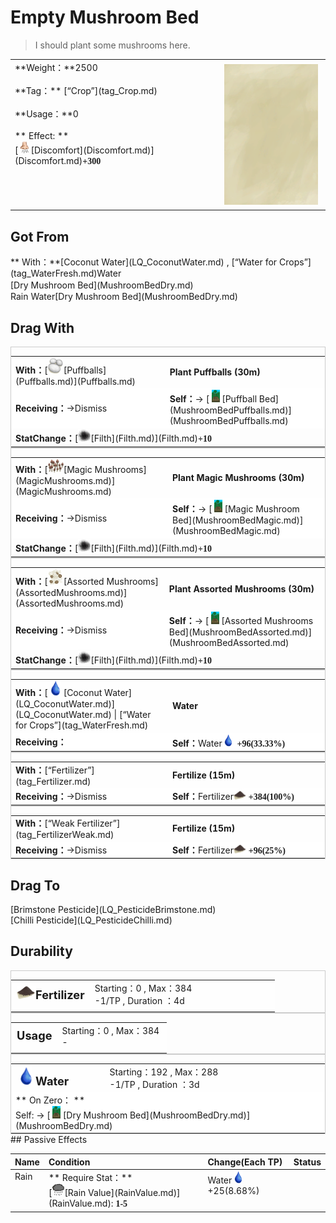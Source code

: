 # Empty Mushroom Bed  
> I should plant some mushrooms here.  
  
<table class="table table-bordered" data-toggle="table"  data-show-header="false"><thead style="display:none"><tr ><th  style="width:50%;text-align:left;vertical-align:top;"  >title</th><th  style="width:50%;text-align:left;vertical-align:top;"  ></th></tr></thead><tr ><td  style="width:50%;text-align:left;vertical-align:top;"  >**Weight：**2500<br><br>**Tag：**	[“Crop”](tag_Crop.md)<br><br>**Usage：**0<br><br>** Effect: **<br>[<div style="width:20px;display:inline-block;text-align:center"><img decoding="async" src="Sprite/Discomfort.png" href="a.md" style="max-width:20px;max-height:20px;"></div>[Discomfort](Discomfort.md)](Discomfort.md)<span style="font-family:ui-monospace"><b>+300</b></span></td><td  style="width:50%;text-align:left;vertical-align:top;"  ><div style="float:right; margin:5px"><div class="gamecard" style="width:150px; height:225px;"><a href="MushroomBedEmpty.md" style="color:black"><img class="bg" decoding="async" src="Sprite/BG_SandTop.png" href="a.md" style="max-width:150px;max-height:225px;"><img decoding="async" src="Sprite/MushroomBed.png" class="cardimageNoBack" style="transform: translate(-50%, 0%) scale(0.4398826979472141);"><span style="font-size: 25px;">Empty Mushroom Bed</span></a></div></div></td></tr></tbody></table>  
  
## Got From  
<div style="display:inline-block"><div class="gamedatalist" style="text-align:left;min-width:200px;min-height:0px;"><div style="display:inline-block"><div style="display:inline-block;vertical-align:middle;">** With：**[Coconut Water](LQ_CoconutWater.md) , [“Water for Crops”](tag_WaterFresh.md)Water</div><div style="display:inline-block;vertical-align:middle;">[Dry Mushroom Bed](MushroomBedDry.md)</div></div></div><div class="gamedatalist" style="text-align:left;min-width:200px;min-height:0px;"><div style="display:inline-block"><div style="display:inline-block;vertical-align:middle;">Rain Water</div><div style="display:inline-block;vertical-align:middle;">[Dry Mushroom Bed](MushroomBedDry.md)</div></div></div></div>  
  
## Drag With  
<div  style="border:1px solid #CCC;"><table style="margin-bottom:0px;"><tr><td style="width:40%;text-align:left; background-color:#FEFEFE"><b>With：</b>[<div style="width:25px;display:inline-block;text-align:center"><img decoding="async" src="Sprite/Puffballs.png" href="a.md" style="max-width:25px;max-height:25px;"></div>[Puffballs](Puffballs.md)](Puffballs.md)</td><td style="width:40%;font-size:1em;font-weight:bold;background-color:#FEFEFE">Plant Puffballs (<font data-toggle="tooltip" data-placement="top" title="2TP">30m</font>) </td></tr><tr style="background-color:#FFFFFF"><td style=""><b>Receiving：</b>→Dismiss</td><td style=""><b>Self：</b>→ [<div style="width:20px;display:inline-block;text-align:center"><img decoding="async" src="Sprite/MushroomBedPuffballs.png" href="a.md" style="max-width:20px;max-height:20px;"></div>[Puffball Bed](MushroomBedPuffballs.md)](MushroomBedPuffballs.md)</td></tr><tr><td colspan="2"><b>StatChange：</b>[<div style="width:20px;display:inline-block;text-align:center"><img decoding="async" src="Sprite/Dirt3.png" href="a.md" style="max-width:20px;max-height:20px;"></div>[Filth](Filth.md)](Filth.md)<span style="font-family:ui-monospace"><b>+10</b></span></td></tr></table></div>  
<div  style="border:1px solid #CCC;"><table style="margin-bottom:0px;"><tr><td style="width:40%;text-align:left; background-color:#FEFEFE"><b>With：</b>[<div style="width:25px;display:inline-block;text-align:center"><img decoding="async" src="Sprite/MagicMushrooms.png" href="a.md" style="max-width:25px;max-height:25px;"></div>[Magic Mushrooms](MagicMushrooms.md)](MagicMushrooms.md)</td><td style="width:40%;font-size:1em;font-weight:bold;background-color:#FEFEFE">Plant Magic Mushrooms (<font data-toggle="tooltip" data-placement="top" title="2TP">30m</font>) </td></tr><tr style="background-color:#FFFFFF"><td style=""><b>Receiving：</b>→Dismiss</td><td style=""><b>Self：</b>→ [<div style="width:20px;display:inline-block;text-align:center"><img decoding="async" src="Sprite/MushroomBedMagic.png" href="a.md" style="max-width:20px;max-height:20px;"></div>[Magic Mushroom Bed](MushroomBedMagic.md)](MushroomBedMagic.md)</td></tr><tr><td colspan="2"><b>StatChange：</b>[<div style="width:20px;display:inline-block;text-align:center"><img decoding="async" src="Sprite/Dirt3.png" href="a.md" style="max-width:20px;max-height:20px;"></div>[Filth](Filth.md)](Filth.md)<span style="font-family:ui-monospace"><b>+10</b></span></td></tr></table></div>  
<div  style="border:1px solid #CCC;"><table style="margin-bottom:0px;"><tr><td style="width:40%;text-align:left; background-color:#FEFEFE"><b>With：</b>[<div style="width:25px;display:inline-block;text-align:center"><img decoding="async" src="Sprite/AssortedMushrooms.png" href="a.md" style="max-width:25px;max-height:25px;"></div>[Assorted Mushrooms](AssortedMushrooms.md)](AssortedMushrooms.md)</td><td style="width:40%;font-size:1em;font-weight:bold;background-color:#FEFEFE">Plant Assorted Mushrooms (<font data-toggle="tooltip" data-placement="top" title="2TP">30m</font>) </td></tr><tr style="background-color:#FFFFFF"><td style=""><b>Receiving：</b>→Dismiss</td><td style=""><b>Self：</b>→ [<div style="width:20px;display:inline-block;text-align:center"><img decoding="async" src="Sprite/MushroomBedMagic.png" href="a.md" style="max-width:20px;max-height:20px;"></div>[Assorted Mushrooms Bed](MushroomBedAssorted.md)](MushroomBedAssorted.md)</td></tr><tr><td colspan="2"><b>StatChange：</b>[<div style="width:20px;display:inline-block;text-align:center"><img decoding="async" src="Sprite/Dirt3.png" href="a.md" style="max-width:20px;max-height:20px;"></div>[Filth](Filth.md)](Filth.md)<span style="font-family:ui-monospace"><b>+10</b></span></td></tr></table></div>  
<div  style="border:1px solid #CCC;"><table style="margin-bottom:0px;"><tr><td style="width:40%;text-align:left; background-color:#FEFEFE"><b>With：</b>[<div style="width:25px;display:inline-block;text-align:center"><img decoding="async" src="Sprite/Thirst.png" href="a.md" style="max-width:25px;max-height:25px;"></div>[Coconut Water](LQ_CoconutWater.md)](LQ_CoconutWater.md) | [“Water for Crops”](tag_WaterFresh.md)</td><td style="width:40%;font-size:1em;font-weight:bold;background-color:#FEFEFE">Water  </td></tr><tr style="background-color:#FFFFFF"><td style=""><b>Receiving：</b></td><td style=""><b>Self：</b>Water<div style="width:20px;display:inline-block;text-align:center"><img decoding="async" src="Sprite/Thirst.png" href="a.md" style="max-width:20px;max-height:20px;"></div>  <span style="font-family:ui-monospace"><b>+96(33.33%)</b></span></td></tr></table></div>  
<div  style="border:1px solid #CCC;"><table style="margin-bottom:0px;"><tr><td style="width:40%;text-align:left; background-color:#FEFEFE"><b>With：</b>[“Fertilizer”](tag_Fertilizer.md)</td><td style="width:40%;font-size:1em;font-weight:bold;background-color:#FEFEFE">Fertilize (<font data-toggle="tooltip" data-placement="top" title="1TP">15m</font>) </td></tr><tr style="background-color:#FFFFFF"><td style=""><b>Receiving：</b>→Dismiss</td><td style=""><b>Self：</b>Fertilizer<div style="width:20px;display:inline-block;text-align:center"><img decoding="async" src="Sprite/FineDirt.png" href="a.md" style="max-width:20px;max-height:20px;"></div>  <span style="font-family:ui-monospace"><b>+384(100%)</b></span></td></tr></table></div>  
<div  style="border:1px solid #CCC;"><table style="margin-bottom:0px;"><tr><td style="width:40%;text-align:left; background-color:#FEFEFE"><b>With：</b>[“Weak Fertilizer”](tag_FertilizerWeak.md)</td><td style="width:40%;font-size:1em;font-weight:bold;background-color:#FEFEFE">Fertilize (<font data-toggle="tooltip" data-placement="top" title="1TP">15m</font>) </td></tr><tr style="background-color:#FFFFFF"><td style=""><b>Receiving：</b>→Dismiss</td><td style=""><b>Self：</b>Fertilizer<div style="width:20px;display:inline-block;text-align:center"><img decoding="async" src="Sprite/FineDirt.png" href="a.md" style="max-width:20px;max-height:20px;"></div>  <span style="font-family:ui-monospace"><b>+96(25%)</b></span></td></tr></table></div>  
  
## Drag To  
<div style="display:inline-block"><div class="gamedatalist" style="text-align:left;min-width:100px;min-height:0px;">[Brimstone Pesticide](LQ_PesticideBrimstone.md)</div><div class="gamedatalist" style="text-align:left;min-width:100px;min-height:0px;">[Chilli Pesticide](LQ_PesticideChilli.md)</div></div>  
  
## Durability   
<div  style="border:1px solid #CCC;"><table style="margin-bottom:0px;"><tr><td style="width:30%;text-align:left; background-color:#FEFEFE;font-size:1.3em;font-weight:bold;"><div style="width:30px;display:inline-block;text-align:center"><img decoding="async" src="Sprite/FineDirt.png" href="a.md" style="max-width:30px;max-height:30px;"></div>Fertilizer</td><td style="font-size:1em;background-color:#FEFEFE">Starting：0 , Max：384<br>-1/TP , Duration ：<font data-toggle="tooltip" data-placement="top" title="384TP">4d</font></td></tr><tr style="background-color:#FFFFFF"><td colspan=2></td></tr></table></div>  
<div  style="border:1px solid #CCC;"><table style="margin-bottom:0px;"><tr><td style="width:30%;text-align:left; background-color:#FEFEFE;font-size:1.3em;font-weight:bold;">Usage</td><td style="font-size:1em;background-color:#FEFEFE">Starting：0 , Max：384<br>-</td></tr><tr style="background-color:#FFFFFF"><td colspan=2></td></tr></table></div>  
<div  style="border:1px solid #CCC;"><table style="margin-bottom:0px;"><tr><td style="width:30%;text-align:left; background-color:#FEFEFE;font-size:1.3em;font-weight:bold;"><div style="width:30px;display:inline-block;text-align:center"><img decoding="async" src="Sprite/Thirst.png" href="a.md" style="max-width:30px;max-height:30px;"></div>Water</td><td style="font-size:1em;background-color:#FEFEFE">Starting：192 , Max：288<br>-1/TP , Duration ：<font data-toggle="tooltip" data-placement="top" title="288TP">3d</font></td></tr><tr style="background-color:#FFFFFF"><td colspan=2>** On Zero： **<br>Self: → [<div style="width:20px;display:inline-block;text-align:center"><img decoding="async" src="Sprite/MushroomBed.png" href="a.md" style="max-width:20px;max-height:20px;"></div>[Dry Mushroom Bed](MushroomBedDry.md)](MushroomBedDry.md)</td></tr></table></div>  
## Passive Effects  
<table class="table table-bordered" data-toggle="table"  ><thead style=""><tr ><th  style="text-align:left;vertical-align:top;"  >Name</th><th  style="text-align:left;vertical-align:top;"  >Condition</th><th  style="text-align:left;vertical-align:top;"  >Change(Each TP)</th><th  style="text-align:left;vertical-align:top;"  data-sortable="true"  >Status</th></tr></thead><tr ><td  style="text-align:left;vertical-align:top;"  >Rain</td><td  style="text-align:left;vertical-align:top;"  >** Require Stat：**<br>[<div style="width:20px;display:inline-block;text-align:center"><img decoding="async" src="Sprite/RainLight.png" href="a.md" style="max-width:20px;max-height:20px;"></div>[Rain Value](RainValue.md)](RainValue.md): <span style="font-family:ui-monospace"><b>1-5</b></span></td><td  style="text-align:left;vertical-align:top;"  >Water<div style="width:20px;display:inline-block;text-align:center"><img decoding="async" src="Sprite/Thirst.png" href="a.md" style="max-width:20px;max-height:20px;"></div> +25(8.68%)</td><td  style="text-align:left;vertical-align:top;"  ></td></tr></tbody></table>  
  


<script>document.title="Empty Mushroom Bed - Card Survival Wiki";</script>